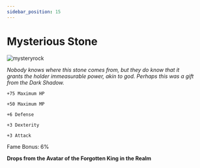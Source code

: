```yaml
---
sidebar_position: 15
---
```


# Mysterious Stone

![mysteryrock](https://vwiki.valorserver.com/api/item/picture/mysterious%20stone)

<i>Nobody knows where this stone comes from, but they do know that it grants the holder immeasurable power, akin to god. Perhaps this was a gift from the Dark Shadow.</i>

    +75 Maximum HP
    
    +50 Maximum MP
    
    +6 Defense
    
    +3 Dexterity
    
    +3 Attack
    
Fame Bonus: 6%

**Drops from the Avatar of the Forgotten King in the Realm**
